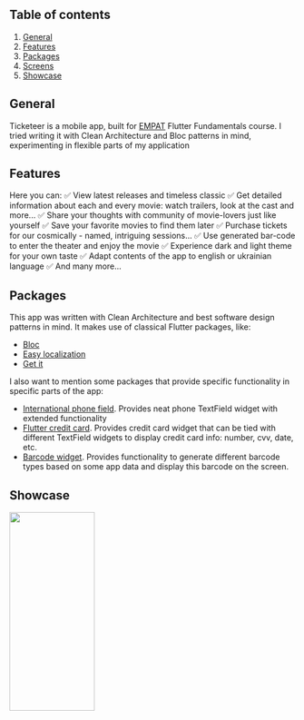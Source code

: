 

## Table of contents
1. [General](#general)
2.  [Features](#features)
3.  [Packages](#packages)
4.  [Screens](#screens)
5. [Showcase](#showcase)


## General
Ticketeer is a mobile app, built for [EMPAT](https://empat.tech/) Flutter Fundamentals course. I tried writing it with Clean Architecture and Bloc patterns in mind, experimenting in flexible parts of my application



## Features
Here you can:
✅ View latest releases and timeless classic
✅ Get detailed information about each and every movie: watch trailers, look at the cast and more...
✅ Share your thoughts with community of movie-lovers just like yourself
✅ Save your favorite movies to find them later
✅ Purchase tickets for our cosmically - named, intriguing sessions...
✅ Use generated bar-code to enter the theater and enjoy the movie
✅ Experience dark and light theme for your own taste
✅ Adapt contents of the app to english or ukrainian language
✅ And many more...

## Packages

This app was written with Clean Architecture and best software design patterns in mind. It makes use of classical Flutter packages, like:
- [Bloc](https://pub.dev/packages/flutter_bloc)
- [Easy localization](https://pub.dev/packages/easy_localization)
- [Get it](https://pub.dev/packages/get_it)

I also want to mention some packages that provide specific functionality in specific parts of the app:
- [International phone field](https://pub.dev/packages/intl_phone_field). Provides neat phone TextField widget with extended functionality
- [Flutter credit card](https://pub.dev/packages/flutter_credit_card). Provides credit card widget that can be tied with different TextField widgets to display credit card info: number, cvv, date, etc.
- [Barcode widget](https://pub.dev/packages/barcode_widget). Provides functionality to generate different barcode types based on some app data and display this barcode on the screen.



## Showcase
<img src=.showcase/showcase.gif height=350, width=150>

